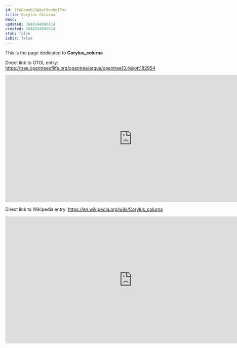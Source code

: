 ```yaml
---
id: jfe8amsb23qkyt9vv9gf7xu
title: Corylus Colurna
desc: ''
updated: 1648144045614
created: 1648144045614
stub: false
isDir: false
---
```

This is the page dedicated to **Corylus_colurna**


Direct link to OTOL entry: https://tree.opentreeoflife.org/opentree/argus/opentree13.4@ott182954



<html>
    <body>
    <iframe src="https://tree.opentreeoflife.org/opentree/argus/opentree13.4@ott182954"
    width="800" height="400" frameborder="0" allowfullscreen> </iframe>
    </body>
</html>
    


Direct link to Wikipedia entry: https://en.wikipedia.org/wiki/Corylus_colurna



<html>
    <body>
    <iframe src="https://en.wikipedia.org/wiki/Corylus_colurna"
    width="800" height="400" frameborder="0" allowfullscreen> </iframe>
    </body>
</html>
    

